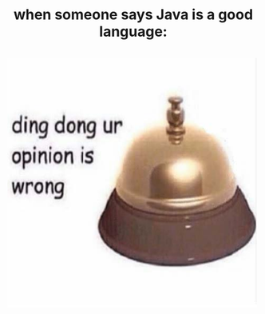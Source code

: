 <p align="center">
    <h1 align="center">when someone says Java is a good language:</h1></br>
    <img style = "width:500px;height:500px" src="ding_dong.jpg">
</p>
